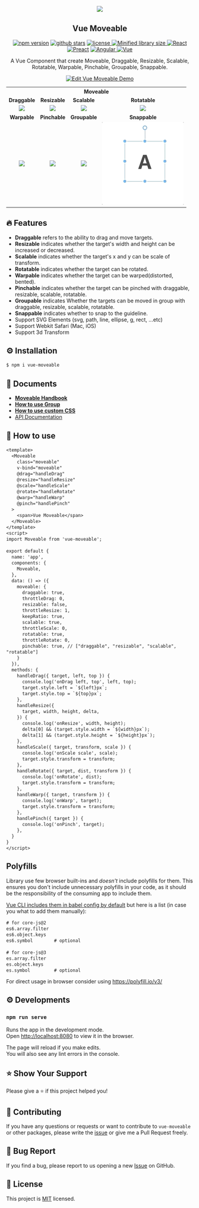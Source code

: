 

<p align="middle" ><img src="https://raw.githubusercontent.com/daybrush/moveable/master/demo/images/logo.png"/></p>
<h2 align="middle">Vue Moveable</h2>
<p align="middle">
    <a href="https://www.npmjs.com/package/moveable" target="_blank">
      <img src="https://img.shields.io/npm/v/vue-moveable.svg?style=flat-square&color=007acc&label=version"
           alt="npm version" /></a>
    <a href="https://github.com/probil/vue-moveable" target="_blank">
      <img
        src="https://img.shields.io/github/stars/probil/vue-moveable.svg?color=42b883&style=flat-square"
        alt="github stars"/></a>
    <a href="https://github.com/probil/vue-moveable/blob/master/LICENSE" target="_blank">
      <img
        src="https://img.shields.io/github/license/probil/vue-moveable.svg?style=flat-square&label=license&color=08CE5D"
        alt="license"
      />
    </a>
    <a href="https://raw.githubusercontent.com/probil/moveable/master/dist/lib/VueMoveable.umd.min.js" target="_blank">
      <img src="https://flat.badgen.net/bundlephobia/minzip/vue-moveable" alt="Minified library size">
    </a>
    <a href="https://github.com/daybrush/moveable/tree/master/packages/react-moveable" target="_blank"><img
      alt="React"
      src="https://img.shields.io/static/v1.svg?label=&message=React&style=flat-square&color=61daeb"></a>
    <a href="https://github.com/daybrush/moveable/tree/master/packages/preact-moveable" target="_blank"><img
      alt="Preact"
      src="https://img.shields.io/static/v1.svg?label=&message=Preact&style=flat-square&color=673ab8"></a>
    <a href="https://github.com/daybrush/moveable/tree/master/packages/ngx-moveable" target="_blank">
    <img alt="Angular" src="https://img.shields.io/static/v1.svg?label=&message=Angular&style=flat-square&color=C82B38">
    </a>
    <a href="https://github.com/probil/vue-moveable" target="_blank"><img
      alt="Vue"
      src="https://img.shields.io/static/v1.svg?label=&message=Vue&style=flat-square&color=3fb984"></a>
</p>
<p align="middle">A Vue Component that create Moveable, Draggable, Resizable, Scalable, Rotatable, Warpable, Pinchable, Groupable, Snappable.</p>
<p align="middle"><a href="https://codesandbox.io/s/vue-template-zthzj?fontsize=14"><img src="https://codesandbox.io/static/img/play-codesandbox.svg" alt="Edit Vue Moveable Demo"></a></p>
<table width="100%" align="center">
<tr>
<th colspan="4">Moveable</th>
</tr>
<tr>
<td align="center"><strong>Draggable</strong></td>
<td align="center"><strong>Resizable</strong></td>
<td align="center"><strong>Scalable</strong></td>
<td align="center"><strong>Rotatable</strong></td>
</tr>
<tr>
<td align="center">
<img src="https://raw.githubusercontent.com/daybrush/moveable/master/demo/images/draggable.gif">
</td>
<td align="center">
<img src="https://raw.githubusercontent.com/daybrush/moveable/master/demo/images/resizable.gif">
</td>
<td align="center">
<img src="https://raw.githubusercontent.com/daybrush/moveable/master/demo/images/scalable.gif">
</td>
<td align="center">
<img src="https://raw.githubusercontent.com/daybrush/moveable/master/demo/images/rotatable.gif">
</td>
</tr>
<tr>
<td align="center"><strong>Warpable</strong></td>
<td align="center"><strong>Pinchable</strong></td>
<td align="center"><strong>Groupable</strong></td>
<td align="center"><strong>Snappable</strong></td>
</tr>
<tr>
<td align="center"><img src="https://raw.githubusercontent.com/daybrush/moveable/master/demo/images/warpable.gif"></td>
<td align="center"><img src="https://raw.githubusercontent.com/daybrush/moveable/master/demo/images/pinchable.gif"></td>
<td align="center"><img src="https://raw.githubusercontent.com/daybrush/moveable/master/demo/images/groupable.gif"></td>
<td align="center"><img src="https://raw.githubusercontent.com/daybrush/moveable/master/demo/images/snappable.gif"></td>
</tr>
</table>


## 🔥 Features
* **Draggable** refers to the ability to drag and move targets.
* **Resizable** indicates whether the target's width and height can be increased or decreased.
* **Scalable** indicates whether the target's x and y can be scale of transform.
* **Rotatable** indicates whether the target can be rotated.
* **Warpable** indicates whether the target can be warped(distorted, bented).
* **Pinchable** indicates whether the target can be pinched with draggable, resizable, scalable, rotatable.
* **Groupable** indicates Whether the targets can be moved in group with draggable, resizable, scalable, rotatable.
* **Snappable** indicates whether to snap to the guideline.
* Support SVG Elements (svg, path, line, ellipse, g, rect, ...etc)
* Support Webkit Safari (Mac, iOS)
* Support 3d Transform

## ⚙️ Installation
```sh
$ npm i vue-moveable
```

## 📄 Documents
* [**Moveable Handbook**](https://github.com/daybrush/moveable/blob/master/handbook/handbook.md)
* [**How to use Group**](https://github.com/daybrush/moveable/blob/master/handbook/handbook.md#toc-group)
* [**How to use custom CSS**](https://github.com/daybrush/moveable/blob/master/handbook/handbook.md#toc-custom-css)
* [API Documentation](https://daybrush.com/moveable/release/latest/doc/)

## 🚀 How to use

```vue
<template>
  <Moveable
    class="moveable"
    v-bind="moveable"
    @drag="handleDrag"
    @resize="handleResize"
    @scale="handleScale"
    @rotate="handleRotate"
    @warp="handleWarp"
    @pinch="handlePinch"
  >
    <span>Vue Moveable</span>
  </Moveable>
</template>
<script>
import Moveable from 'vue-moveable';

export default {
  name: 'app',
  components: {
    Moveable,
  },
  data: () => ({
    moveable: {
      draggable: true,
      throttleDrag: 0,
      resizable: false,
      throttleResize: 1,
      keepRatio: true,
      scalable: true,
      throttleScale: 0,
      rotatable: true,
      throttleRotate: 0,
      pinchable: true, // ["draggable", "resizable", "scalable", "rotatable"]
    }
  }),
  methods: {
    handleDrag({ target, left, top }) {
      console.log('onDrag left, top', left, top);
      target.style.left = `${left}px`;
      target.style.top = `${top}px`;
    },
    handleResize({
      target, width, height, delta,
    }) {
      console.log('onResize', width, height);
      delta[0] && (target.style.width = `${width}px`);
      delta[1] && (target.style.height = `${height}px`);
    },
    handleScale({ target, transform, scale }) {
      console.log('onScale scale', scale);
      target.style.transform = transform;
    },
    handleRotate({ target, dist, transform }) {
      console.log('onRotate', dist);
      target.style.transform = transform;
    },
    handleWarp({ target, transform }) {
      console.log('onWarp', target);
      target.style.transform = transform;
    },
    handlePinch({ target }) {
      console.log('onPinch', target);
    },
  }
}
</script>
```

## Polyfills

Library use few browser built-ins and *doesn't* include polyfills for them. This ensures you don't include unnecessary polyfills in your code, as it should be the responsibility of the consuming app to include them.

[Vue CLI includes them in babel config by default](https://github.com/vuejs/vue-cli/tree/dev/packages/%40vue/babel-preset-app#polyfills) but here is a list (in case you what to add them manually):
```
# for core-js@2
es6.array.filter
es6.object.keys
es6.symbol        # optional

# for core-js@3
es.array.filter
es.object.keys
es.symbol         # optional
```

For direct usage in browser consider using https://polyfill.io/v3/


## ⚙️ Developments
### `npm run serve`

Runs the app in the development mode.<br>
Open [http://localhost:8080](http://localhost:8080) to view it in the browser.

The page will reload if you make edits.<br>
You will also see any lint errors in the console.



## ⭐️ Show Your Support
Please give a ⭐️ if this project helped you!


## 👏 Contributing

If you have any questions or requests or want to contribute to `vue-moveable` or other packages, please write the [issue](https://github.com/probil/vue-moveable/issues) or give me a Pull Request freely.

## 🐞 Bug Report

If you find a bug, please report to us opening a new [Issue](https://github.com/probil/vue-moveable/issues) on GitHub.


## 📝 License

This project is [MIT](https://github.com/probil/vue-moveable/blob/master/LICENSE) licensed.
